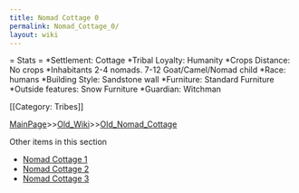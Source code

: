 ```yaml
---
title: Nomad Cottage 0
permalink: Nomad_Cottage_0/
layout: wiki
---
```

= Stats =
*Settlement: Cottage
*Tribal Loyalty: Humanity
*Crops Distance: No crops
*Inhabitants 2-4 nomads. 7-12 Goat/Camel/Nomad child
*Race: humans 
*Building Style: Sandstone wall
*Furniture: Standard Furniture
*Outside features: Snow Furniture
*Guardian: Witchman 
 
[[Category: Tribes]]

[MainPage](/keeperrl_wiki/ "wikilink")>>[Old_Wiki](/keeperrl_wiki/Old_Wiki "wikilink")>>[Old_Nomad_Cottage](/keeperrl_wiki/Old_Nomad_Cottage "wikilink")

Other items in this section
-    [Nomad Cottage 1](/keeperrl_wiki/Nomad_Cottage_1 "wikilink")
-    [Nomad Cottage 2](/keeperrl_wiki/Nomad_Cottage_2 "wikilink")
-    [Nomad Cottage 3](/keeperrl_wiki/Nomad_Cottage_3 "wikilink")
